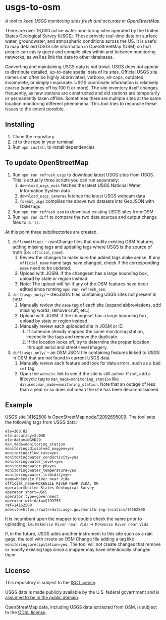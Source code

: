# usgs-to-osm

_A tool to keep USGS monitoring sites fresh and accurate in OpenStreetMap._

There are over 13,000 active water monitoring sites operated by the United States Geological Survey (USGS). These provide real-time data on surface water, groundwater, and atmospheric conditions across the US. It is useful to map detailed USGS site information in OpenStreetMap (OSM) so that people can easily query and compile sites within and between monitoring networks, as well as link the data to other databases.

Converting and maintaining USGS data is not trivial. USGS does not appear to distribute detailed, up-to-date spatial data of its sites. Official USGS site names can often be highly abbreviated, verbose, all-caps, outdated, incomplete, or simply innacurate. USGS coordinate information is relatively coarse (sometimes off by 100 ft or more). The site inventory itself changes frequently, as new stations are constructed and old stations are temporarily or permanently taken offline. Sometimes there are multiple sites at the same location monitoring different phenomena. This tool tries to reconcile these issues to the extent possible.

## Installing

1. Clone the repository
2. `cd` to the repo in your terminal
3. Run `npm install` to install dependencies

## To update OpenStreetMap

1. Run `npm run refresh_usgs` to download latest USGS sites from USGS. This is actually three scripts you can run separately:
   1. `download_usgs_nwis` fetches the latest USGS National Water Information System data
   2. `download_usgs_cameras` fetches the latest USGS webcam data
   3. `format_usgs` compliles the above two datasets into GeoJSON with OSM tags
2. Run `npm run refresh_osm` to download existing USGS sites from OSM.
3. Run `npm run diff` to compare the two data sources and output change files to `diff/`.
      
At this point three subdirectories are created.

1. `diff/modified/` – osmChange files that modify existing OSM features, adding missing tags and updating tags where USGS is the source of truth (i.e. `official_name`).
   1. Review the changes to make sure the added tags make sense. If any `official_name` name tags have changed, check if the corresponding `name` need to be updated.
   1. Upload with JOSM. If the changeset has a large bounding box, upload by state or region instead.
   2. Note: The upload will fail if any of the OSM features have been edited since running `npm run refresh_osm`.
1. `diff/usgs_only/` – GeoJSON files containing USGS sites not present in OSM.
   1. Manually review the `name` tag of each site (expand abbreviations, add missing words, remove cruft, etc.)
   2. Upload with JOSM. If the changeset has a large bounding box, upload by state or region instead.
   3. Manually review each uploaded site in JOSM or iD.
      1. If someone already mapped the same monitoring station, reconcile the tags and remove the duplicate.
      2. If the location looks off, try to determine the proper location through aerial and street-level imagery.
2. `diff/usgs_only/` – an OSM JSON file containing features linked to USGS in OSM that are not found in current USGS data.
   1. Manually review each feature and look for data errors, such as a bad `ref` tag.
   2. Open the `website` link to see if the site is still active. If not, add a lifecycle tag to `man_made=monitoring_station` like `disused:man_made=monitoring_station`. Note that an outage of less than a year or so does not mean the site has been decommissioned.

## Example

USGS site [14162500](https://waterdata.usgs.gov/monitoring-location/14162500/) is OpenStreetMap [node/12092695009](https://www.openstreetmap.org/node/12092695009/). The tool sets the following tags from USGS data:

```
ele=260.82
ele:accuracy=3.048
ele:datum=NGVD29
man_made=monitoring_station
monitoring:dissolved_oxygen=yes
monitoring:flow_rate=yes
monitoring:water_conductivity=yes
monitoring:water_level=yes
monitoring:water_pH=yes
monitoring:water_temperature=yes
monitoring:water_turbidity=yes
name=Mckenzie River near Vida
official_name=MCKENZIE RIVER NEAR VIDA, OR
operator=United States Geological Survey
operator:short=USGS
operator:type=government
operator:wikidata=Q193755
ref=14162500
website=https://waterdata.usgs.gov/monitoring-location/14162500
```

It is incumbent upon the mapper to double check the name prior to uploading, i.e. `Mckenzie River near Vida` -> `McKenzie River near Vida`.

If, in the future, USGS adds another instrument to this site such as a rain gage, the tool with create an OSM Change file adding a tag like `monitoring:precipitation=yes`. The tool will not create changes that remove or modify existing tags since a mapper may have intentionally changed them.

## License

This repository is subject to the [ISC License](./LICENSE.md).

USGS data is made publicly available by the U.S. federal government and is [assumed to be in the public domain](https://en.wikipedia.org/wiki/Copyright_status_of_works_by_the_federal_government_of_the_United_States).

OpenStreetMap data, including USGS data extracted from OSM, is subject to the [ODbL license](https://www.openstreetmap.org/copyright/).